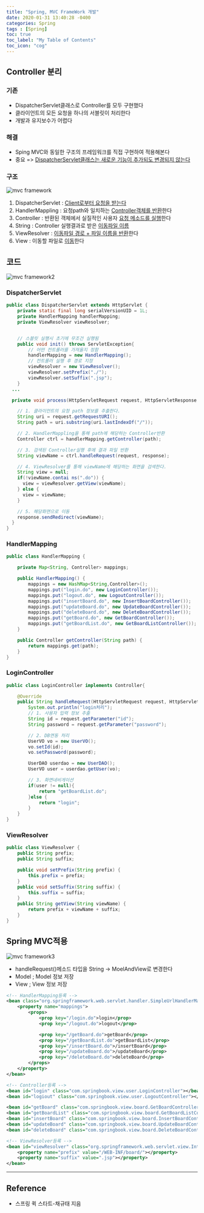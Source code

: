 ```yaml
---
title: "Spring, MVC FrameWork 개발"
date: 2020-01-31 13:40:28 -0400
categories: Spring
tags : [Spring]
toc: true
toc_label: "My Table of Contents"
toc_icon: "cog"
---
```


## Controller 분리

### 기존
- DispatcherServlet클래스로 Controller를 모두 구현했다
- 클라이언트의 모든 요청을 하나의 서블릿이 처리한다
- 개발과 유지보수가 어렵다

### 해결
- Sping MVC와 동일한 구조의 프레임워크를 직접 구현하여 적용해본다
- 중요 => <u>DispatcherServlet클래스는 새로운 기능이 추가되도 변경되지 않는다</u>
### 구조
![mvc framework](https://user-images.githubusercontent.com/55946791/73514063-8f837780-4433-11ea-81bd-28541028673a.jpg)
1. DispatcherServlet : <u>Client로부터 요청을 받는다</u>
2. HandlerMappling : 요청path와 일치하는 <u>Controller객체를 반환</u>한다
3. Controller : 반환된 객체에서 실질적인 사용자 <u>요청 메소드를 실행</u>한다
4. String : Controller 실행결과로 받은 <u>이동파일 이름</u>
5. ViewResolver : <u>이동파일 경로 + 파일 이름을 반환</u>한다
6. View : 이동할 파일로 <u>이동</u>한다<br>

## 코드
![mvc framework2](https://user-images.githubusercontent.com/55946791/73514670-e5f1b580-4435-11ea-9899-604977b2b64c.JPG)
### DispatcherServlet
```java
public class DispatcherServlet extends HttpServlet {
	private static final long serialVersionUID = 1L;
    private HandlerMapping handlerMapping;
    private ViewResolver viewResolver;


    // 스블릿 실행시 초기에 무조건 실행됨
	public void init() throws ServletException{
		// 어떤 컨트롤러를 가져올지 정함
		handlerMapping = new HandlerMapping();
		// 컨트롤러 실행 후 경로 지정
		viewResolver = new ViewResolver();
		viewResolver.setPrefix("./");
		viewResolver.setSuffix(".jsp");
	}
  ...

  private void process(HttpServletRequest request, HttpServletResponse response) throws IOException{

    // 1. 클라이언트의 요청 path 정보를 추출한다.
    String uri = request.getRequestURI();
    String path = uri.substring(uri.lastIndexOf("/"));

    // 2. HandlerMappling을 통해 path에 해당하는 Controller반환
    Controller ctrl = handlerMapping.getController(path);

    // 3. 검색된 Controller실행 후에 결과 파일 반환
    String viewName = ctrl.handleRequest(request, response);

    // 4. ViewResolver를 통해 viewName에 해당하는 화면을 검색한다.
    String view = null;
    if(!viewName.contai ns(".do")) {
      view = viewResolver.getView(viewName);
    } else {
      view = viewName;
    }

    // 5. 해당화면으로 이동
    response.sendRedirect(viewName);
  }
}
```

### HandlerMapping
```java
public class HandlerMapping {

	private Map<String, Controller> mappings;

	public HandlerMapping() {
		mappings = new HashMap<String,Controller>();
		mappings.put("login.do", new LoginController());
		mappings.put("logout.do", new LogoutController());
		mappings.put("insertBoard.do", new InsertBoardController());
		mappings.put("updateBoard.do", new UpdateBoardController());
		mappings.put("deleteBoard.do", new DeleteBoardController());
		mappings.put("getBoard.do", new GetBoardController());
		mappings.put("getBoardList.do", new GetBoardListController());
	}

	public Controller getController(String path) {
		return mappings.get(path);
	}
}
```

### LoginController
```java
public class LoginController implements Controller{

	@Override
	public String handleRequest(HttpServletRequest request, HttpServletResponse response) {
		System.out.println("login처리");
		// 1. 사용자 입력 정보 추출
		String id = request.getParameter("id");
		String password = request.getParameter("password");

		// 2. DB연동 처리
		UserVO vo = new UserVO();
		vo.setId(id);
		vo.setPassword(password);

		UserDAO userdao = new UserDAO();
		UserVO user = userdao.getUser(vo);

		// 3. 화면네비게이션
		if(user != null){
			return "getBoardList.do";
		}else {
			return "login";
		}
	}
}
```

### ViewResolver
```java
public class ViewResolver {
	public String prefix;
	public String suffix;

	public void setPrefix(String prefix) {
		this.prefix = prefix;
	}
	public void setSuffix(String suffix) {
		this.suffix = suffix;
	}
	public String getView(String viewName) {
		return prefix + viewName + suffix;
	}
}
```


## Spring MVC적용
![mvc framework3](https://user-images.githubusercontent.com/55946791/73587331-f1101880-44fd-11ea-9a68-52a048b2c268.jpg)

- handleRequest()메소드 타입을 String -> MoelAndView로 변경한다
- Model ; Model 정보 저장
- View ; View 정보 저장

```xml
<!-- HandlerMapping등록 -->
<bean class="org.springframework.web.servlet.handler.SimpleUrlHandlerMapping">
	<property name="mappings">
		<props>
			<prop key="/login.do">login</prop>
			<prop key="/logout.do">logout</prop>

			<prop key="/getBoard.do">getBoard</prop>
			<prop key="/getBoardList.do">getBoardList</prop>
			<prop key="/insertBoard.do">/insertBoard</prop>
			<prop key="/updateBoard.do">/updateBoard</prop>
			<prop key="/deleteBoard.do">deleteBoard</prop>
		</props>
	</property>
</bean>

<!-- Controller등록 -->
<bean id="login" class="com.springbook.view.user.LoginController"></bean>
<bean id="logiout" class="com.springbook.view.user.LogoutController"></bean>

<bean id="getBoard" class="com.springbook.view.board.GetBoardController"></bean>
<bean id="getBoardList" class="com.springbook.view.board.GetBoardListController"></bean>
<bean id="insertBoard" class="com.springbook.view.board.InsertBoardController"></bean>
<bean id="updateBoard" class="com.springbook.view.board.UpdateBoardController"></bean>
<bean id="deleteBoard" class="com.springbook.view.board.DeleteBoardController"></bean>

<!-- ViewResolver등록 -->
<bean id="viewResolver" class="org.springframework.web.servlet.view.InternalResourceViewResolver">
	<property name="prefix" value="/WEB-INF/board/"></property>
	<property name="suffix" value=".jsp"></property>
</bean>
```

---
## Reference
- 스프링 퀵 스타트-채규태 지음

